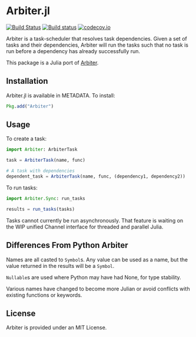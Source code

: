 # Arbiter.jl

[![Build Status](https://travis-ci.org/invenia/Arbiter.jl.svg)](https://travis-ci.org/invenia/Arbiter.jl) [![Build status](https://ci.appveyor.com/api/projects/status/mlomdy661hay7fui?svg=true)](https://ci.appveyor.com/project/iamed2/arbiter-jl)
 [![codecov.io](http://codecov.io/github/invenia/Arbiter.jl/coverage.svg?branch=master)](http://codecov.io/github/invenia/Arbiter.jl?branch=master)

Arbiter is a task-scheduler that resolves task dependencies. Given a set of 
tasks and their dependencies, Arbiter will run the tasks such that no task is 
run before a dependency has already successfully run.

This package is a Julia port of [Arbiter](https://github.com/invenia/Arbiter).

## Installation

Arbiter.jl is available in METADATA. To install:  
```julia
Pkg.add("Arbiter")
```

## Usage

To create a task:  
```julia
import Arbiter: ArbiterTask

task = ArbiterTask(name, func)

# A task with dependencies
dependent_task = ArbiterTask(name, func, (dependency1, dependency2))
```

To run tasks:  
```julia
import Arbiter.Sync: run_tasks

results = run_tasks(tasks)
```

Tasks cannot currently be run asynchronously. That feature is waiting on the 
WIP unified Channel interface for threaded and parallel Julia.

## Differences From Python Arbiter

Names are all casted to `Symbol`s. Any value can be used as a name, but the 
value returned in the results will be a `Symbol`.

`Nullable`s are used where Python may have had None, for type stability.

Various names have changed to become more Julian or avoid conflicts with 
existing functions or keywords. 

## License

Arbiter is provided under an MIT License.
